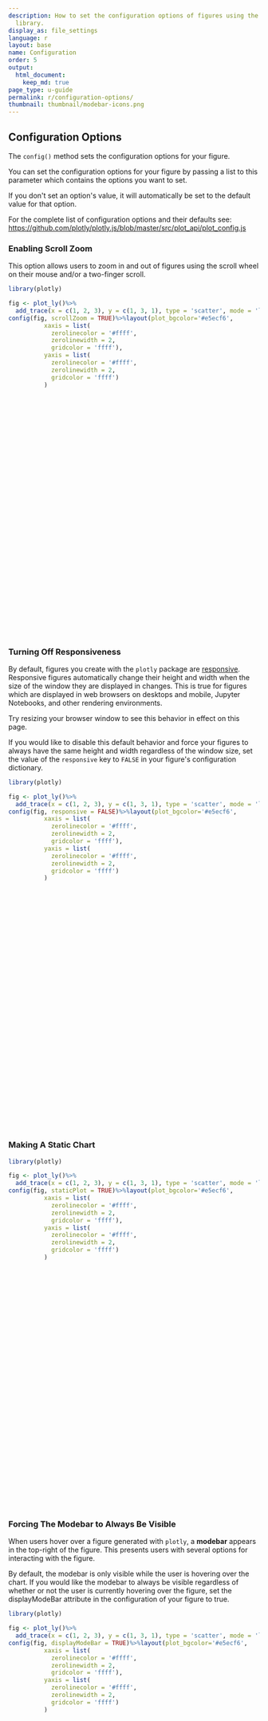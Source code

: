 ```yaml
---
description: How to set the configuration options of figures using the Plotly R graphing
  library.
display_as: file_settings
language: r
layout: base
name: Configuration
order: 5
output:
  html_document:
    keep_md: true
page_type: u-guide
permalink: r/configuration-options/
thumbnail: thumbnail/modebar-icons.png
---
```


## Configuration Options

The `config()` method sets the configuration options for your figure.

You can set the configuration options for your figure by passing a list to this parameter which contains the options you want to set.

If you don't set an option's value, it will automatically be set to the default value for that option.

For the complete list of configuration options and their defaults see: https://github.com/plotly/plotly.js/blob/master/src/plot_api/plot_config.js

### Enabling Scroll Zoom

This option allows users to zoom in and out of figures using the scroll wheel on their mouse and/or a two-finger scroll.


``` r
library(plotly) 

fig <- plot_ly()%>%
  add_trace(x = c(1, 2, 3), y = c(1, 3, 1), type = 'scatter', mode = 'lines+markers')
config(fig, scrollZoom = TRUE)%>%layout(plot_bgcolor='#e5ecf6',
          xaxis = list(
            zerolinecolor = '#ffff',
            zerolinewidth = 2,
            gridcolor = 'ffff'),
          yaxis = list(
            zerolinecolor = '#ffff',
            zerolinewidth = 2,
            gridcolor = 'ffff')
          )
```

<div class="plotly html-widget html-fill-item" id="htmlwidget-0abb7569f6ff35b37346" style="width:672px;height:480px;"></div>
<script type="application/json" data-for="htmlwidget-0abb7569f6ff35b37346">{"x":{"visdat":{"339b77b2f5ba":["function () ","plotlyVisDat"]},"cur_data":"339b77b2f5ba","attrs":{"339b77b2f5ba":{"alpha_stroke":1,"sizes":[10,100],"spans":[1,20],"x":[1,2,3],"y":[1,3,1],"type":"scatter","mode":"lines+markers","inherit":true}},"layout":{"margin":{"b":40,"l":60,"t":25,"r":10},"plot_bgcolor":"#e5ecf6","xaxis":{"domain":[0,1],"automargin":true,"zerolinecolor":"#ffff","zerolinewidth":2,"gridcolor":"ffff","title":[]},"yaxis":{"domain":[0,1],"automargin":true,"zerolinecolor":"#ffff","zerolinewidth":2,"gridcolor":"ffff","title":[]},"hovermode":"closest","showlegend":false},"source":"A","config":{"modeBarButtonsToAdd":["hoverclosest","hovercompare"],"showSendToCloud":false,"scrollZoom":true},"data":[{"x":[1,2,3],"y":[1,3,1],"type":"scatter","mode":"lines+markers","marker":{"color":"rgba(31,119,180,1)","line":{"color":"rgba(31,119,180,1)"}},"error_y":{"color":"rgba(31,119,180,1)"},"error_x":{"color":"rgba(31,119,180,1)"},"line":{"color":"rgba(31,119,180,1)"},"xaxis":"x","yaxis":"y","frame":null}],"highlight":{"on":"plotly_click","persistent":false,"dynamic":false,"selectize":false,"opacityDim":0.20000000000000001,"selected":{"opacity":1},"debounce":0},"shinyEvents":["plotly_hover","plotly_click","plotly_selected","plotly_relayout","plotly_brushed","plotly_brushing","plotly_clickannotation","plotly_doubleclick","plotly_deselect","plotly_afterplot","plotly_sunburstclick"],"base_url":"https://plot.ly"},"evals":[],"jsHooks":[]}</script>

### Turning Off Responsiveness

By default, figures you create with the `plotly` package are [responsive](https://en.wikipedia.org/wiki/Responsive_web_design). Responsive figures automatically change their height and width when the size of the window they are displayed in changes. This is true for figures which are displayed in web browsers on desktops and mobile, Jupyter Notebooks, and other rendering environments.

Try resizing your browser window to see this behavior in effect on this page.

If you would like to disable this default behavior and force your figures to always have the same height and width regardless of the window size, set the value of the `responsive` key to `FALSE` in your figure's configuration dictionary.


``` r
library(plotly) 

fig <- plot_ly()%>%
  add_trace(x = c(1, 2, 3), y = c(1, 3, 1), type = 'scatter', mode = 'lines+markers')
config(fig, responsive = FALSE)%>%layout(plot_bgcolor='#e5ecf6',
          xaxis = list(
            zerolinecolor = '#ffff',
            zerolinewidth = 2,
            gridcolor = 'ffff'),
          yaxis = list(
            zerolinecolor = '#ffff',
            zerolinewidth = 2,
            gridcolor = 'ffff')
          )
```

<div class="plotly html-widget html-fill-item" id="htmlwidget-831ae8ef0ea97c3fb16b" style="width:672px;height:480px;"></div>
<script type="application/json" data-for="htmlwidget-831ae8ef0ea97c3fb16b">{"x":{"visdat":{"339bffafbc1":["function () ","plotlyVisDat"]},"cur_data":"339bffafbc1","attrs":{"339bffafbc1":{"alpha_stroke":1,"sizes":[10,100],"spans":[1,20],"x":[1,2,3],"y":[1,3,1],"type":"scatter","mode":"lines+markers","inherit":true}},"layout":{"margin":{"b":40,"l":60,"t":25,"r":10},"plot_bgcolor":"#e5ecf6","xaxis":{"domain":[0,1],"automargin":true,"zerolinecolor":"#ffff","zerolinewidth":2,"gridcolor":"ffff","title":[]},"yaxis":{"domain":[0,1],"automargin":true,"zerolinecolor":"#ffff","zerolinewidth":2,"gridcolor":"ffff","title":[]},"hovermode":"closest","showlegend":false},"source":"A","config":{"modeBarButtonsToAdd":["hoverclosest","hovercompare"],"showSendToCloud":false,"responsive":false},"data":[{"x":[1,2,3],"y":[1,3,1],"type":"scatter","mode":"lines+markers","marker":{"color":"rgba(31,119,180,1)","line":{"color":"rgba(31,119,180,1)"}},"error_y":{"color":"rgba(31,119,180,1)"},"error_x":{"color":"rgba(31,119,180,1)"},"line":{"color":"rgba(31,119,180,1)"},"xaxis":"x","yaxis":"y","frame":null}],"highlight":{"on":"plotly_click","persistent":false,"dynamic":false,"selectize":false,"opacityDim":0.20000000000000001,"selected":{"opacity":1},"debounce":0},"shinyEvents":["plotly_hover","plotly_click","plotly_selected","plotly_relayout","plotly_brushed","plotly_brushing","plotly_clickannotation","plotly_doubleclick","plotly_deselect","plotly_afterplot","plotly_sunburstclick"],"base_url":"https://plot.ly"},"evals":[],"jsHooks":[]}</script>

### Making A Static Chart


``` r
library(plotly) 

fig <- plot_ly()%>%
  add_trace(x = c(1, 2, 3), y = c(1, 3, 1), type = 'scatter', mode = 'lines+markers')
config(fig, staticPlot = TRUE)%>%layout(plot_bgcolor='#e5ecf6',
          xaxis = list(
            zerolinecolor = '#ffff',
            zerolinewidth = 2,
            gridcolor = 'ffff'),
          yaxis = list(
            zerolinecolor = '#ffff',
            zerolinewidth = 2,
            gridcolor = 'ffff')
          )
```

<div class="plotly html-widget html-fill-item" id="htmlwidget-75cb147d03393218aff9" style="width:672px;height:480px;"></div>
<script type="application/json" data-for="htmlwidget-75cb147d03393218aff9">{"x":{"visdat":{"339b37ff0675":["function () ","plotlyVisDat"]},"cur_data":"339b37ff0675","attrs":{"339b37ff0675":{"alpha_stroke":1,"sizes":[10,100],"spans":[1,20],"x":[1,2,3],"y":[1,3,1],"type":"scatter","mode":"lines+markers","inherit":true}},"layout":{"margin":{"b":40,"l":60,"t":25,"r":10},"plot_bgcolor":"#e5ecf6","xaxis":{"domain":[0,1],"automargin":true,"zerolinecolor":"#ffff","zerolinewidth":2,"gridcolor":"ffff","title":[]},"yaxis":{"domain":[0,1],"automargin":true,"zerolinecolor":"#ffff","zerolinewidth":2,"gridcolor":"ffff","title":[]},"hovermode":"closest","showlegend":false},"source":"A","config":{"modeBarButtonsToAdd":["hoverclosest","hovercompare"],"showSendToCloud":false,"staticPlot":true},"data":[{"x":[1,2,3],"y":[1,3,1],"type":"scatter","mode":"lines+markers","marker":{"color":"rgba(31,119,180,1)","line":{"color":"rgba(31,119,180,1)"}},"error_y":{"color":"rgba(31,119,180,1)"},"error_x":{"color":"rgba(31,119,180,1)"},"line":{"color":"rgba(31,119,180,1)"},"xaxis":"x","yaxis":"y","frame":null}],"highlight":{"on":"plotly_click","persistent":false,"dynamic":false,"selectize":false,"opacityDim":0.20000000000000001,"selected":{"opacity":1},"debounce":0},"shinyEvents":["plotly_hover","plotly_click","plotly_selected","plotly_relayout","plotly_brushed","plotly_brushing","plotly_clickannotation","plotly_doubleclick","plotly_deselect","plotly_afterplot","plotly_sunburstclick"],"base_url":"https://plot.ly"},"evals":[],"jsHooks":[]}</script>

### Forcing The Modebar to Always Be Visible

When users hover over a figure generated with `plotly`, a **modebar** appears in the top-right of the figure. This presents users with several options for interacting with the figure.

By default, the modebar is only visible while the user is hovering over the chart. If you would like the modebar to always be visible regardless of whether or not the user is currently hovering over the figure, set the displayModeBar attribute in the configuration of your figure to true.


``` r
library(plotly) 

fig <- plot_ly()%>%
  add_trace(x = c(1, 2, 3), y = c(1, 3, 1), type = 'scatter', mode = 'lines+markers')
config(fig, displayModeBar = TRUE)%>%layout(plot_bgcolor='#e5ecf6',
          xaxis = list(
            zerolinecolor = '#ffff',
            zerolinewidth = 2,
            gridcolor = 'ffff'),
          yaxis = list(
            zerolinecolor = '#ffff',
            zerolinewidth = 2,
            gridcolor = 'ffff')
          )
```

<div class="plotly html-widget html-fill-item" id="htmlwidget-641dfc0654e30bce4a99" style="width:672px;height:480px;"></div>
<script type="application/json" data-for="htmlwidget-641dfc0654e30bce4a99">{"x":{"visdat":{"339b3fee19ee":["function () ","plotlyVisDat"]},"cur_data":"339b3fee19ee","attrs":{"339b3fee19ee":{"alpha_stroke":1,"sizes":[10,100],"spans":[1,20],"x":[1,2,3],"y":[1,3,1],"type":"scatter","mode":"lines+markers","inherit":true}},"layout":{"margin":{"b":40,"l":60,"t":25,"r":10},"plot_bgcolor":"#e5ecf6","xaxis":{"domain":[0,1],"automargin":true,"zerolinecolor":"#ffff","zerolinewidth":2,"gridcolor":"ffff","title":[]},"yaxis":{"domain":[0,1],"automargin":true,"zerolinecolor":"#ffff","zerolinewidth":2,"gridcolor":"ffff","title":[]},"hovermode":"closest","showlegend":false},"source":"A","config":{"modeBarButtonsToAdd":["hoverclosest","hovercompare"],"showSendToCloud":false,"displayModeBar":true},"data":[{"x":[1,2,3],"y":[1,3,1],"type":"scatter","mode":"lines+markers","marker":{"color":"rgba(31,119,180,1)","line":{"color":"rgba(31,119,180,1)"}},"error_y":{"color":"rgba(31,119,180,1)"},"error_x":{"color":"rgba(31,119,180,1)"},"line":{"color":"rgba(31,119,180,1)"},"xaxis":"x","yaxis":"y","frame":null}],"highlight":{"on":"plotly_click","persistent":false,"dynamic":false,"selectize":false,"opacityDim":0.20000000000000001,"selected":{"opacity":1},"debounce":0},"shinyEvents":["plotly_hover","plotly_click","plotly_selected","plotly_relayout","plotly_brushed","plotly_brushing","plotly_clickannotation","plotly_doubleclick","plotly_deselect","plotly_afterplot","plotly_sunburstclick"],"base_url":"https://plot.ly"},"evals":[],"jsHooks":[]}</script>

### Preventing the Modebar from Appearing

When users hover over a figure generated with `plotly`, a modebar appears in the top-right of the figure. This presents users with several options for interacting with the figure.

By default, the modebar is only visible while the user is hovering over the chart. If you would like the modebar to never be visible, then set the `displayModeBar` attribute in the config of your figure to FALSE.


``` r
library(plotly) 

fig <- plot_ly()%>%
  add_trace(x = c(1, 2, 3), y = c(1, 3, 1), type = 'scatter', mode = 'lines+markers')
config(fig, displayModeBar = FALSE)%>%layout(plot_bgcolor='#e5ecf6',
          xaxis = list(
            zerolinecolor = '#ffff',
            zerolinewidth = 2,
            gridcolor = 'ffff'),
          yaxis = list(
            zerolinecolor = '#ffff',
            zerolinewidth = 2,
            gridcolor = 'ffff')
          )
```

<div class="plotly html-widget html-fill-item" id="htmlwidget-6ae70becb2dbbf2d13af" style="width:672px;height:480px;"></div>
<script type="application/json" data-for="htmlwidget-6ae70becb2dbbf2d13af">{"x":{"visdat":{"339b44530dac":["function () ","plotlyVisDat"]},"cur_data":"339b44530dac","attrs":{"339b44530dac":{"alpha_stroke":1,"sizes":[10,100],"spans":[1,20],"x":[1,2,3],"y":[1,3,1],"type":"scatter","mode":"lines+markers","inherit":true}},"layout":{"margin":{"b":40,"l":60,"t":25,"r":10},"plot_bgcolor":"#e5ecf6","xaxis":{"domain":[0,1],"automargin":true,"zerolinecolor":"#ffff","zerolinewidth":2,"gridcolor":"ffff","title":[]},"yaxis":{"domain":[0,1],"automargin":true,"zerolinecolor":"#ffff","zerolinewidth":2,"gridcolor":"ffff","title":[]},"hovermode":"closest","showlegend":false},"source":"A","config":{"modeBarButtonsToAdd":["hoverclosest","hovercompare"],"showSendToCloud":false,"displayModeBar":false},"data":[{"x":[1,2,3],"y":[1,3,1],"type":"scatter","mode":"lines+markers","marker":{"color":"rgba(31,119,180,1)","line":{"color":"rgba(31,119,180,1)"}},"error_y":{"color":"rgba(31,119,180,1)"},"error_x":{"color":"rgba(31,119,180,1)"},"line":{"color":"rgba(31,119,180,1)"},"xaxis":"x","yaxis":"y","frame":null}],"highlight":{"on":"plotly_click","persistent":false,"dynamic":false,"selectize":false,"opacityDim":0.20000000000000001,"selected":{"opacity":1},"debounce":0},"shinyEvents":["plotly_hover","plotly_click","plotly_selected","plotly_relayout","plotly_brushed","plotly_brushing","plotly_clickannotation","plotly_doubleclick","plotly_deselect","plotly_afterplot","plotly_sunburstclick"],"base_url":"https://plot.ly"},"evals":[],"jsHooks":[]}</script>


### Hiding the Plotly Logo on the Modebar


``` r
library(plotly) 

fig <- plot_ly()%>%
  add_trace(x = c(1, 2, 3), y = c(1, 3, 1), type = 'scatter', mode = 'lines+markers')
config(fig, displaylogo = FALSE)%>%layout(plot_bgcolor='#e5ecf6',
          xaxis = list(
            zerolinecolor = '#ffff',
            zerolinewidth = 2,
            gridcolor = 'ffff'),
          yaxis = list(
            zerolinecolor = '#ffff',
            zerolinewidth = 2,
            gridcolor = 'ffff')
          )
```

<div class="plotly html-widget html-fill-item" id="htmlwidget-0f37372e7736464bf7d5" style="width:672px;height:480px;"></div>
<script type="application/json" data-for="htmlwidget-0f37372e7736464bf7d5">{"x":{"visdat":{"339b2e631b69":["function () ","plotlyVisDat"]},"cur_data":"339b2e631b69","attrs":{"339b2e631b69":{"alpha_stroke":1,"sizes":[10,100],"spans":[1,20],"x":[1,2,3],"y":[1,3,1],"type":"scatter","mode":"lines+markers","inherit":true}},"layout":{"margin":{"b":40,"l":60,"t":25,"r":10},"plot_bgcolor":"#e5ecf6","xaxis":{"domain":[0,1],"automargin":true,"zerolinecolor":"#ffff","zerolinewidth":2,"gridcolor":"ffff","title":[]},"yaxis":{"domain":[0,1],"automargin":true,"zerolinecolor":"#ffff","zerolinewidth":2,"gridcolor":"ffff","title":[]},"hovermode":"closest","showlegend":false},"source":"A","config":{"modeBarButtonsToAdd":["hoverclosest","hovercompare"],"showSendToCloud":false,"displaylogo":false},"data":[{"x":[1,2,3],"y":[1,3,1],"type":"scatter","mode":"lines+markers","marker":{"color":"rgba(31,119,180,1)","line":{"color":"rgba(31,119,180,1)"}},"error_y":{"color":"rgba(31,119,180,1)"},"error_x":{"color":"rgba(31,119,180,1)"},"line":{"color":"rgba(31,119,180,1)"},"xaxis":"x","yaxis":"y","frame":null}],"highlight":{"on":"plotly_click","persistent":false,"dynamic":false,"selectize":false,"opacityDim":0.20000000000000001,"selected":{"opacity":1},"debounce":0},"shinyEvents":["plotly_hover","plotly_click","plotly_selected","plotly_relayout","plotly_brushed","plotly_brushing","plotly_clickannotation","plotly_doubleclick","plotly_deselect","plotly_afterplot","plotly_sunburstclick"],"base_url":"https://plot.ly"},"evals":[],"jsHooks":[]}</script>

### Customizing Modebar "Download Plot" Button

The camera icon on the modebar causes a static version of the figure to be downloaded via the user's browser. The default behaviour is to download a PNG of size 700 by 450 pixels.

This behavior can be controlled via the `toImageButtonOptions` configuration key.


``` r
library(plotly) 

fig <- plot_ly()%>%
  add_trace(x = c(1, 2, 3), y = c(1, 3, 1), type = 'bar')
config(fig, toImageButtonOptions = list(format= 'svg', # one of png, svg, jpeg, webp
                                        filename= 'custom_image',
                                        height= 500,
                                        width= 700,
                                        scale= 1 ))%>%layout(plot_bgcolor='#e5ecf6',
          xaxis = list(
            zerolinecolor = '#ffff',
            zerolinewidth = 2,
            gridcolor = 'ffff'),
          yaxis = list(
            zerolinecolor = '#ffff',
            zerolinewidth = 2,
            gridcolor = 'ffff')
          )
```

<div class="plotly html-widget html-fill-item" id="htmlwidget-a1c92cd82fdfe1d0299d" style="width:672px;height:480px;"></div>
<script type="application/json" data-for="htmlwidget-a1c92cd82fdfe1d0299d">{"x":{"visdat":{"339b43268766":["function () ","plotlyVisDat"]},"cur_data":"339b43268766","attrs":{"339b43268766":{"alpha_stroke":1,"sizes":[10,100],"spans":[1,20],"x":[1,2,3],"y":[1,3,1],"type":"bar","inherit":true}},"layout":{"margin":{"b":40,"l":60,"t":25,"r":10},"plot_bgcolor":"#e5ecf6","xaxis":{"domain":[0,1],"automargin":true,"zerolinecolor":"#ffff","zerolinewidth":2,"gridcolor":"ffff","title":[]},"yaxis":{"domain":[0,1],"automargin":true,"zerolinecolor":"#ffff","zerolinewidth":2,"gridcolor":"ffff","title":[]},"hovermode":"closest","showlegend":false},"source":"A","config":{"modeBarButtonsToAdd":["hoverclosest","hovercompare"],"showSendToCloud":false,"toImageButtonOptions":{"format":"svg","filename":"custom_image","height":500,"width":700,"scale":1}},"data":[{"x":[1,2,3],"y":[1,3,1],"type":"bar","marker":{"color":"rgba(31,119,180,1)","line":{"color":"rgba(31,119,180,1)"}},"error_y":{"color":"rgba(31,119,180,1)"},"error_x":{"color":"rgba(31,119,180,1)"},"xaxis":"x","yaxis":"y","frame":null}],"highlight":{"on":"plotly_click","persistent":false,"dynamic":false,"selectize":false,"opacityDim":0.20000000000000001,"selected":{"opacity":1},"debounce":0},"shinyEvents":["plotly_hover","plotly_click","plotly_selected","plotly_relayout","plotly_brushed","plotly_brushing","plotly_clickannotation","plotly_doubleclick","plotly_deselect","plotly_afterplot","plotly_sunburstclick"],"base_url":"https://plot.ly"},"evals":[],"jsHooks":[]}</script>

Figures can be set to download at the currently-rendered size by setting `height` and `width` to `NULL`:



``` r
library(plotly) 

fig <- plot_ly()%>%
  add_trace(x = c(1, 2, 3), y = c(1, 3, 1), type = 'bar')
config(fig, toImageButtonOptions = list(height= NULL,
                                        width= NULL))%>%layout(plot_bgcolor='#e5ecf6',
          xaxis = list(
            zerolinecolor = '#ffff',
            zerolinewidth = 2,
            gridcolor = 'ffff'),
          yaxis = list(
            zerolinecolor = '#ffff',
            zerolinewidth = 2,
            gridcolor = 'ffff')
          )
```

<div class="plotly html-widget html-fill-item" id="htmlwidget-8b38fe8197577aef98ec" style="width:672px;height:480px;"></div>
<script type="application/json" data-for="htmlwidget-8b38fe8197577aef98ec">{"x":{"visdat":{"339b47962a08":["function () ","plotlyVisDat"]},"cur_data":"339b47962a08","attrs":{"339b47962a08":{"alpha_stroke":1,"sizes":[10,100],"spans":[1,20],"x":[1,2,3],"y":[1,3,1],"type":"bar","inherit":true}},"layout":{"margin":{"b":40,"l":60,"t":25,"r":10},"plot_bgcolor":"#e5ecf6","xaxis":{"domain":[0,1],"automargin":true,"zerolinecolor":"#ffff","zerolinewidth":2,"gridcolor":"ffff","title":[]},"yaxis":{"domain":[0,1],"automargin":true,"zerolinecolor":"#ffff","zerolinewidth":2,"gridcolor":"ffff","title":[]},"hovermode":"closest","showlegend":false},"source":"A","config":{"modeBarButtonsToAdd":["hoverclosest","hovercompare"],"showSendToCloud":false,"toImageButtonOptions":{"height":null,"width":null}},"data":[{"x":[1,2,3],"y":[1,3,1],"type":"bar","marker":{"color":"rgba(31,119,180,1)","line":{"color":"rgba(31,119,180,1)"}},"error_y":{"color":"rgba(31,119,180,1)"},"error_x":{"color":"rgba(31,119,180,1)"},"xaxis":"x","yaxis":"y","frame":null}],"highlight":{"on":"plotly_click","persistent":false,"dynamic":false,"selectize":false,"opacityDim":0.20000000000000001,"selected":{"opacity":1},"debounce":0},"shinyEvents":["plotly_hover","plotly_click","plotly_selected","plotly_relayout","plotly_brushed","plotly_brushing","plotly_clickannotation","plotly_doubleclick","plotly_deselect","plotly_afterplot","plotly_sunburstclick"],"base_url":"https://plot.ly"},"evals":[],"jsHooks":[]}</script>

### Removing Modebar Buttons

To delete buttons from the modebar, pass an array of strings containing the names of the buttons you want to remove to the `modeBarButtonsToRemove` attribute in the figure's configuration dictionary. Note that different chart types have different default modebars. The following is a list of all the modebar buttons and the chart types they are associated with:

  - **High-level**: `zoom`, `pan`, `select`, `zoomIn`, `zoomOut`, `autoScale`, `resetScale`
  - **2D**: `zoom2d`, `pan2d`, `select2d`, `lasso2d`, `zoomIn2d`, `zoomOut2d`, `autoScale2d`, `resetScale2d`
  - **2D Shape Drawing**: `drawline`, `drawopenpath`, `drawclosedpath`, `drawcircle`, `drawrect`, `eraseshape`
  - **3D**: `zoom3d`, `pan3d`, `orbitRotation`, `tableRotation`, `handleDrag3d`, `resetCameraDefault3d`, `resetCameraLastSave3d`, `hoverClosest3d`
  - **Cartesian**: `hoverClosestCartesian`, `hoverCompareCartesian`
  - **Geo**: `zoomInGeo`, `zoomOutGeo`, `resetGeo`, `hoverClosestGeo`
  - **Other**: `hoverClosestGl2d`, `hoverClosestPie`, `toggleHover`, `resetViews`, `toImage`, `sendDataToCloud`, `toggleSpikelines`, `resetViewMapbox`


``` r
library(plotly) 

fig <- plot_ly()%>%
  add_trace(x = c(1, 2, 3), y = c(1, 3, 1), type = 'scatter', mode = 'lines+markers')
config(fig, modeBarButtonsToRemove = c('zoom2d','pan2d'))%>%layout(plot_bgcolor='#e5ecf6',
          xaxis = list(
            zerolinecolor = '#ffff',
            zerolinewidth = 2,
            gridcolor = 'ffff'),
          yaxis = list(
            zerolinecolor = '#ffff',
            zerolinewidth = 2,
            gridcolor = 'ffff')
          )
```

<div class="plotly html-widget html-fill-item" id="htmlwidget-ec0aa681158d019e97fb" style="width:672px;height:480px;"></div>
<script type="application/json" data-for="htmlwidget-ec0aa681158d019e97fb">{"x":{"visdat":{"339b489c330a":["function () ","plotlyVisDat"]},"cur_data":"339b489c330a","attrs":{"339b489c330a":{"alpha_stroke":1,"sizes":[10,100],"spans":[1,20],"x":[1,2,3],"y":[1,3,1],"type":"scatter","mode":"lines+markers","inherit":true}},"layout":{"margin":{"b":40,"l":60,"t":25,"r":10},"plot_bgcolor":"#e5ecf6","xaxis":{"domain":[0,1],"automargin":true,"zerolinecolor":"#ffff","zerolinewidth":2,"gridcolor":"ffff","title":[]},"yaxis":{"domain":[0,1],"automargin":true,"zerolinecolor":"#ffff","zerolinewidth":2,"gridcolor":"ffff","title":[]},"hovermode":"closest","showlegend":false},"source":"A","config":{"modeBarButtonsToAdd":["hoverclosest","hovercompare"],"showSendToCloud":false,"modeBarButtonsToRemove":["zoom2d","pan2d"]},"data":[{"x":[1,2,3],"y":[1,3,1],"type":"scatter","mode":"lines+markers","marker":{"color":"rgba(31,119,180,1)","line":{"color":"rgba(31,119,180,1)"}},"error_y":{"color":"rgba(31,119,180,1)"},"error_x":{"color":"rgba(31,119,180,1)"},"line":{"color":"rgba(31,119,180,1)"},"xaxis":"x","yaxis":"y","frame":null}],"highlight":{"on":"plotly_click","persistent":false,"dynamic":false,"selectize":false,"opacityDim":0.20000000000000001,"selected":{"opacity":1},"debounce":0},"shinyEvents":["plotly_hover","plotly_click","plotly_selected","plotly_relayout","plotly_brushed","plotly_brushing","plotly_clickannotation","plotly_doubleclick","plotly_deselect","plotly_afterplot","plotly_sunburstclick"],"base_url":"https://plot.ly"},"evals":[],"jsHooks":[]}</script>

You can also use a pipe instead of the approach used above:


``` r
library(plotly) 

fig <- plot_ly()%>%
  add_trace(x = c(1, 2, 3), y = c(1, 3, 1), type = 'scatter', mode = 'lines+markers')%>%
  config(modeBarButtonsToRemove = c('zoom2d','pan2d'))%>%layout(plot_bgcolor='#e5ecf6',
          xaxis = list(
            zerolinecolor = '#ffff',
            zerolinewidth = 2,
            gridcolor = 'ffff'),
          yaxis = list(
            zerolinecolor = '#ffff',
            zerolinewidth = 2,
            gridcolor = 'ffff')
          )
fig
```

<div class="plotly html-widget html-fill-item" id="htmlwidget-9863ae3c1129172e617b" style="width:672px;height:480px;"></div>
<script type="application/json" data-for="htmlwidget-9863ae3c1129172e617b">{"x":{"visdat":{"339b2be45576":["function () ","plotlyVisDat"]},"cur_data":"339b2be45576","attrs":{"339b2be45576":{"alpha_stroke":1,"sizes":[10,100],"spans":[1,20],"x":[1,2,3],"y":[1,3,1],"type":"scatter","mode":"lines+markers","inherit":true}},"layout":{"margin":{"b":40,"l":60,"t":25,"r":10},"plot_bgcolor":"#e5ecf6","xaxis":{"domain":[0,1],"automargin":true,"zerolinecolor":"#ffff","zerolinewidth":2,"gridcolor":"ffff","title":[]},"yaxis":{"domain":[0,1],"automargin":true,"zerolinecolor":"#ffff","zerolinewidth":2,"gridcolor":"ffff","title":[]},"hovermode":"closest","showlegend":false},"source":"A","config":{"modeBarButtonsToAdd":["hoverclosest","hovercompare"],"showSendToCloud":false,"modeBarButtonsToRemove":["zoom2d","pan2d"]},"data":[{"x":[1,2,3],"y":[1,3,1],"type":"scatter","mode":"lines+markers","marker":{"color":"rgba(31,119,180,1)","line":{"color":"rgba(31,119,180,1)"}},"error_y":{"color":"rgba(31,119,180,1)"},"error_x":{"color":"rgba(31,119,180,1)"},"line":{"color":"rgba(31,119,180,1)"},"xaxis":"x","yaxis":"y","frame":null}],"highlight":{"on":"plotly_click","persistent":false,"dynamic":false,"selectize":false,"opacityDim":0.20000000000000001,"selected":{"opacity":1},"debounce":0},"shinyEvents":["plotly_hover","plotly_click","plotly_selected","plotly_relayout","plotly_brushed","plotly_brushing","plotly_clickannotation","plotly_doubleclick","plotly_deselect","plotly_afterplot","plotly_sunburstclick"],"base_url":"https://plot.ly"},"evals":[],"jsHooks":[]}</script>

### Add optional shape-drawing buttons to modebar

Some modebar buttons of Cartesian plots are optional and have to be added explicitly, using the `modeBarButtonsToAdd` config attribute. These buttons are used for drawing or erasing shapes. See [the tutorial on shapes and shape drawing](https://plotly.com/r/shapes/#drawing-shapes-on-cartesian-plots) for more details.


``` r
library(plotly) 
data(iris) 
 
fig <- plot_ly(data = iris, x = ~Petal.Width, y = ~Sepal.Length, color = ~Species,  
               type = "scatter", mode = "markers")%>% 
  layout(title="A Plotly Figure", legend=list(title=list(text='species'))) 
 
fig <- fig %>% layout(dragmode='drawopenpath', 
                      newshape=list(line = list(color='cyan')), 
                      title = 'Draw a path to separate versicolor and virginica') 
 
#Add modebar buttons 
config(fig,modeBarButtonsToAdd = list('drawline', 
                                 'drawopenpath', 
                                 'drawclosedpath', 
                                 'drawcircle', 
                                 'drawrect', 
                                 'eraseshape')) %>%layout(plot_bgcolor='#e5ecf6',
          xaxis = list(
            zerolinecolor = '#ffff',
            zerolinewidth = 2,
            gridcolor = 'ffff'),
          yaxis = list(
            zerolinecolor = '#ffff',
            zerolinewidth = 2,
            gridcolor = 'ffff')
          )
```

<div class="plotly html-widget html-fill-item" id="htmlwidget-99ec2789763a65147ecb" style="width:672px;height:480px;"></div>
<script type="application/json" data-for="htmlwidget-99ec2789763a65147ecb">{"x":{"visdat":{"339b15940268":["function () ","plotlyVisDat"]},"cur_data":"339b15940268","attrs":{"339b15940268":{"x":{},"y":{},"mode":"markers","color":{},"alpha_stroke":1,"sizes":[10,100],"spans":[1,20],"type":"scatter"}},"layout":{"margin":{"b":40,"l":60,"t":25,"r":10},"title":"Draw a path to separate versicolor and virginica","legend":{"title":{"text":"species"}},"dragmode":"drawopenpath","newshape":{"line":{"color":"cyan"}},"plot_bgcolor":"#e5ecf6","xaxis":{"domain":[0,1],"automargin":true,"zerolinecolor":"#ffff","zerolinewidth":2,"gridcolor":"ffff","title":"Petal.Width"},"yaxis":{"domain":[0,1],"automargin":true,"zerolinecolor":"#ffff","zerolinewidth":2,"gridcolor":"ffff","title":"Sepal.Length"},"hovermode":"closest","showlegend":true},"source":"A","config":{"modeBarButtonsToAdd":["drawline","drawopenpath","drawclosedpath","drawcircle","drawrect","eraseshape","hoverclosest","hovercompare"],"showSendToCloud":false},"data":[{"x":[0.20000000000000001,0.20000000000000001,0.20000000000000001,0.20000000000000001,0.20000000000000001,0.40000000000000002,0.29999999999999999,0.20000000000000001,0.20000000000000001,0.10000000000000001,0.20000000000000001,0.20000000000000001,0.10000000000000001,0.10000000000000001,0.20000000000000001,0.40000000000000002,0.40000000000000002,0.29999999999999999,0.29999999999999999,0.29999999999999999,0.20000000000000001,0.40000000000000002,0.20000000000000001,0.5,0.20000000000000001,0.20000000000000001,0.40000000000000002,0.20000000000000001,0.20000000000000001,0.20000000000000001,0.20000000000000001,0.40000000000000002,0.10000000000000001,0.20000000000000001,0.20000000000000001,0.20000000000000001,0.20000000000000001,0.10000000000000001,0.20000000000000001,0.20000000000000001,0.29999999999999999,0.29999999999999999,0.20000000000000001,0.59999999999999998,0.40000000000000002,0.29999999999999999,0.20000000000000001,0.20000000000000001,0.20000000000000001,0.20000000000000001],"y":[5.0999999999999996,4.9000000000000004,4.7000000000000002,4.5999999999999996,5,5.4000000000000004,4.5999999999999996,5,4.4000000000000004,4.9000000000000004,5.4000000000000004,4.7999999999999998,4.7999999999999998,4.2999999999999998,5.7999999999999998,5.7000000000000002,5.4000000000000004,5.0999999999999996,5.7000000000000002,5.0999999999999996,5.4000000000000004,5.0999999999999996,4.5999999999999996,5.0999999999999996,4.7999999999999998,5,5,5.2000000000000002,5.2000000000000002,4.7000000000000002,4.7999999999999998,5.4000000000000004,5.2000000000000002,5.5,4.9000000000000004,5,5.5,4.9000000000000004,4.4000000000000004,5.0999999999999996,5,4.5,4.4000000000000004,5,5.0999999999999996,4.7999999999999998,5.0999999999999996,4.5999999999999996,5.2999999999999998,5],"mode":"markers","type":"scatter","name":"setosa","marker":{"color":"rgba(102,194,165,1)","line":{"color":"rgba(102,194,165,1)"}},"textfont":{"color":"rgba(102,194,165,1)"},"error_y":{"color":"rgba(102,194,165,1)"},"error_x":{"color":"rgba(102,194,165,1)"},"line":{"color":"rgba(102,194,165,1)"},"xaxis":"x","yaxis":"y","frame":null},{"x":[1.3999999999999999,1.5,1.5,1.3,1.5,1.3,1.6000000000000001,1,1.3,1.3999999999999999,1,1.5,1,1.3999999999999999,1.3,1.3999999999999999,1.5,1,1.5,1.1000000000000001,1.8,1.3,1.5,1.2,1.3,1.3999999999999999,1.3999999999999999,1.7,1.5,1,1.1000000000000001,1,1.2,1.6000000000000001,1.5,1.6000000000000001,1.5,1.3,1.3,1.3,1.2,1.3999999999999999,1.2,1,1.3,1.2,1.3,1.3,1.1000000000000001,1.3],"y":[7,6.4000000000000004,6.9000000000000004,5.5,6.5,5.7000000000000002,6.2999999999999998,4.9000000000000004,6.5999999999999996,5.2000000000000002,5,5.9000000000000004,6,6.0999999999999996,5.5999999999999996,6.7000000000000002,5.5999999999999996,5.7999999999999998,6.2000000000000002,5.5999999999999996,5.9000000000000004,6.0999999999999996,6.2999999999999998,6.0999999999999996,6.4000000000000004,6.5999999999999996,6.7999999999999998,6.7000000000000002,6,5.7000000000000002,5.5,5.5,5.7999999999999998,6,5.4000000000000004,6,6.7000000000000002,6.2999999999999998,5.5999999999999996,5.5,5.5,6.0999999999999996,5.7999999999999998,5,5.5999999999999996,5.7000000000000002,5.7000000000000002,6.2000000000000002,5.0999999999999996,5.7000000000000002],"mode":"markers","type":"scatter","name":"versicolor","marker":{"color":"rgba(252,141,98,1)","line":{"color":"rgba(252,141,98,1)"}},"textfont":{"color":"rgba(252,141,98,1)"},"error_y":{"color":"rgba(252,141,98,1)"},"error_x":{"color":"rgba(252,141,98,1)"},"line":{"color":"rgba(252,141,98,1)"},"xaxis":"x","yaxis":"y","frame":null},{"x":[2.5,1.8999999999999999,2.1000000000000001,1.8,2.2000000000000002,2.1000000000000001,1.7,1.8,1.8,2.5,2,1.8999999999999999,2.1000000000000001,2,2.3999999999999999,2.2999999999999998,1.8,2.2000000000000002,2.2999999999999998,1.5,2.2999999999999998,2,2,1.8,2.1000000000000001,1.8,1.8,1.8,2.1000000000000001,1.6000000000000001,1.8999999999999999,2,2.2000000000000002,1.5,1.3999999999999999,2.2999999999999998,2.3999999999999999,1.8,1.8,2.1000000000000001,2.3999999999999999,2.2999999999999998,1.8999999999999999,2.2999999999999998,2.5,2.2999999999999998,1.8999999999999999,2,2.2999999999999998,1.8],"y":[6.2999999999999998,5.7999999999999998,7.0999999999999996,6.2999999999999998,6.5,7.5999999999999996,4.9000000000000004,7.2999999999999998,6.7000000000000002,7.2000000000000002,6.5,6.4000000000000004,6.7999999999999998,5.7000000000000002,5.7999999999999998,6.4000000000000004,6.5,7.7000000000000002,7.7000000000000002,6,6.9000000000000004,5.5999999999999996,7.7000000000000002,6.2999999999999998,6.7000000000000002,7.2000000000000002,6.2000000000000002,6.0999999999999996,6.4000000000000004,7.2000000000000002,7.4000000000000004,7.9000000000000004,6.4000000000000004,6.2999999999999998,6.0999999999999996,7.7000000000000002,6.2999999999999998,6.4000000000000004,6,6.9000000000000004,6.7000000000000002,6.9000000000000004,5.7999999999999998,6.7999999999999998,6.7000000000000002,6.7000000000000002,6.2999999999999998,6.5,6.2000000000000002,5.9000000000000004],"mode":"markers","type":"scatter","name":"virginica","marker":{"color":"rgba(141,160,203,1)","line":{"color":"rgba(141,160,203,1)"}},"textfont":{"color":"rgba(141,160,203,1)"},"error_y":{"color":"rgba(141,160,203,1)"},"error_x":{"color":"rgba(141,160,203,1)"},"line":{"color":"rgba(141,160,203,1)"},"xaxis":"x","yaxis":"y","frame":null}],"highlight":{"on":"plotly_click","persistent":false,"dynamic":false,"selectize":false,"opacityDim":0.20000000000000001,"selected":{"opacity":1},"debounce":0},"shinyEvents":["plotly_hover","plotly_click","plotly_selected","plotly_relayout","plotly_brushed","plotly_brushing","plotly_clickannotation","plotly_doubleclick","plotly_deselect","plotly_afterplot","plotly_sunburstclick"],"base_url":"https://plot.ly"},"evals":[],"jsHooks":[]}</script>

You can also use a pipe instead of the approach used above:


``` r
library(plotly) 
data(iris) 
 
fig <- plot_ly(data = iris, x = ~Petal.Width, y = ~Sepal.Length, color = ~Species,  
               type = "scatter", mode = "markers")%>% 
  layout(title="A Plotly Figure", legend=list(title=list(text='species'))) 
 
fig <- fig %>% layout(dragmode='drawopenpath', 
                      newshape=list(line = list(color='cyan')), 
                      title = 'Draw a path to separate versicolor and virginica') 
 
#Add modebar buttons 
fig <- fig %>%  
  config(modeBarButtonsToAdd = c('drawline', 
                                 'drawopenpath', 
                                 'drawclosedpath', 
                                 'drawcircle', 
                                 'drawrect', 
                                 'eraseshape')) %>%layout(plot_bgcolor='#e5ecf6',
          xaxis = list(
            zerolinecolor = '#ffff',
            zerolinewidth = 2,
            gridcolor = 'ffff'),
          yaxis = list(
            zerolinecolor = '#ffff',
            zerolinewidth = 2,
            gridcolor = 'ffff')
          )
 
fig
```

<div class="plotly html-widget html-fill-item" id="htmlwidget-288e18c7703c7f434913" style="width:672px;height:480px;"></div>
<script type="application/json" data-for="htmlwidget-288e18c7703c7f434913">{"x":{"visdat":{"339b5a6fe132":["function () ","plotlyVisDat"]},"cur_data":"339b5a6fe132","attrs":{"339b5a6fe132":{"x":{},"y":{},"mode":"markers","color":{},"alpha_stroke":1,"sizes":[10,100],"spans":[1,20],"type":"scatter"}},"layout":{"margin":{"b":40,"l":60,"t":25,"r":10},"title":"Draw a path to separate versicolor and virginica","legend":{"title":{"text":"species"}},"dragmode":"drawopenpath","newshape":{"line":{"color":"cyan"}},"plot_bgcolor":"#e5ecf6","xaxis":{"domain":[0,1],"automargin":true,"zerolinecolor":"#ffff","zerolinewidth":2,"gridcolor":"ffff","title":"Petal.Width"},"yaxis":{"domain":[0,1],"automargin":true,"zerolinecolor":"#ffff","zerolinewidth":2,"gridcolor":"ffff","title":"Sepal.Length"},"hovermode":"closest","showlegend":true},"source":"A","config":{"modeBarButtonsToAdd":["drawline","drawopenpath","drawclosedpath","drawcircle","drawrect","eraseshape","hoverclosest","hovercompare"],"showSendToCloud":false},"data":[{"x":[0.20000000000000001,0.20000000000000001,0.20000000000000001,0.20000000000000001,0.20000000000000001,0.40000000000000002,0.29999999999999999,0.20000000000000001,0.20000000000000001,0.10000000000000001,0.20000000000000001,0.20000000000000001,0.10000000000000001,0.10000000000000001,0.20000000000000001,0.40000000000000002,0.40000000000000002,0.29999999999999999,0.29999999999999999,0.29999999999999999,0.20000000000000001,0.40000000000000002,0.20000000000000001,0.5,0.20000000000000001,0.20000000000000001,0.40000000000000002,0.20000000000000001,0.20000000000000001,0.20000000000000001,0.20000000000000001,0.40000000000000002,0.10000000000000001,0.20000000000000001,0.20000000000000001,0.20000000000000001,0.20000000000000001,0.10000000000000001,0.20000000000000001,0.20000000000000001,0.29999999999999999,0.29999999999999999,0.20000000000000001,0.59999999999999998,0.40000000000000002,0.29999999999999999,0.20000000000000001,0.20000000000000001,0.20000000000000001,0.20000000000000001],"y":[5.0999999999999996,4.9000000000000004,4.7000000000000002,4.5999999999999996,5,5.4000000000000004,4.5999999999999996,5,4.4000000000000004,4.9000000000000004,5.4000000000000004,4.7999999999999998,4.7999999999999998,4.2999999999999998,5.7999999999999998,5.7000000000000002,5.4000000000000004,5.0999999999999996,5.7000000000000002,5.0999999999999996,5.4000000000000004,5.0999999999999996,4.5999999999999996,5.0999999999999996,4.7999999999999998,5,5,5.2000000000000002,5.2000000000000002,4.7000000000000002,4.7999999999999998,5.4000000000000004,5.2000000000000002,5.5,4.9000000000000004,5,5.5,4.9000000000000004,4.4000000000000004,5.0999999999999996,5,4.5,4.4000000000000004,5,5.0999999999999996,4.7999999999999998,5.0999999999999996,4.5999999999999996,5.2999999999999998,5],"mode":"markers","type":"scatter","name":"setosa","marker":{"color":"rgba(102,194,165,1)","line":{"color":"rgba(102,194,165,1)"}},"textfont":{"color":"rgba(102,194,165,1)"},"error_y":{"color":"rgba(102,194,165,1)"},"error_x":{"color":"rgba(102,194,165,1)"},"line":{"color":"rgba(102,194,165,1)"},"xaxis":"x","yaxis":"y","frame":null},{"x":[1.3999999999999999,1.5,1.5,1.3,1.5,1.3,1.6000000000000001,1,1.3,1.3999999999999999,1,1.5,1,1.3999999999999999,1.3,1.3999999999999999,1.5,1,1.5,1.1000000000000001,1.8,1.3,1.5,1.2,1.3,1.3999999999999999,1.3999999999999999,1.7,1.5,1,1.1000000000000001,1,1.2,1.6000000000000001,1.5,1.6000000000000001,1.5,1.3,1.3,1.3,1.2,1.3999999999999999,1.2,1,1.3,1.2,1.3,1.3,1.1000000000000001,1.3],"y":[7,6.4000000000000004,6.9000000000000004,5.5,6.5,5.7000000000000002,6.2999999999999998,4.9000000000000004,6.5999999999999996,5.2000000000000002,5,5.9000000000000004,6,6.0999999999999996,5.5999999999999996,6.7000000000000002,5.5999999999999996,5.7999999999999998,6.2000000000000002,5.5999999999999996,5.9000000000000004,6.0999999999999996,6.2999999999999998,6.0999999999999996,6.4000000000000004,6.5999999999999996,6.7999999999999998,6.7000000000000002,6,5.7000000000000002,5.5,5.5,5.7999999999999998,6,5.4000000000000004,6,6.7000000000000002,6.2999999999999998,5.5999999999999996,5.5,5.5,6.0999999999999996,5.7999999999999998,5,5.5999999999999996,5.7000000000000002,5.7000000000000002,6.2000000000000002,5.0999999999999996,5.7000000000000002],"mode":"markers","type":"scatter","name":"versicolor","marker":{"color":"rgba(252,141,98,1)","line":{"color":"rgba(252,141,98,1)"}},"textfont":{"color":"rgba(252,141,98,1)"},"error_y":{"color":"rgba(252,141,98,1)"},"error_x":{"color":"rgba(252,141,98,1)"},"line":{"color":"rgba(252,141,98,1)"},"xaxis":"x","yaxis":"y","frame":null},{"x":[2.5,1.8999999999999999,2.1000000000000001,1.8,2.2000000000000002,2.1000000000000001,1.7,1.8,1.8,2.5,2,1.8999999999999999,2.1000000000000001,2,2.3999999999999999,2.2999999999999998,1.8,2.2000000000000002,2.2999999999999998,1.5,2.2999999999999998,2,2,1.8,2.1000000000000001,1.8,1.8,1.8,2.1000000000000001,1.6000000000000001,1.8999999999999999,2,2.2000000000000002,1.5,1.3999999999999999,2.2999999999999998,2.3999999999999999,1.8,1.8,2.1000000000000001,2.3999999999999999,2.2999999999999998,1.8999999999999999,2.2999999999999998,2.5,2.2999999999999998,1.8999999999999999,2,2.2999999999999998,1.8],"y":[6.2999999999999998,5.7999999999999998,7.0999999999999996,6.2999999999999998,6.5,7.5999999999999996,4.9000000000000004,7.2999999999999998,6.7000000000000002,7.2000000000000002,6.5,6.4000000000000004,6.7999999999999998,5.7000000000000002,5.7999999999999998,6.4000000000000004,6.5,7.7000000000000002,7.7000000000000002,6,6.9000000000000004,5.5999999999999996,7.7000000000000002,6.2999999999999998,6.7000000000000002,7.2000000000000002,6.2000000000000002,6.0999999999999996,6.4000000000000004,7.2000000000000002,7.4000000000000004,7.9000000000000004,6.4000000000000004,6.2999999999999998,6.0999999999999996,7.7000000000000002,6.2999999999999998,6.4000000000000004,6,6.9000000000000004,6.7000000000000002,6.9000000000000004,5.7999999999999998,6.7999999999999998,6.7000000000000002,6.7000000000000002,6.2999999999999998,6.5,6.2000000000000002,5.9000000000000004],"mode":"markers","type":"scatter","name":"virginica","marker":{"color":"rgba(141,160,203,1)","line":{"color":"rgba(141,160,203,1)"}},"textfont":{"color":"rgba(141,160,203,1)"},"error_y":{"color":"rgba(141,160,203,1)"},"error_x":{"color":"rgba(141,160,203,1)"},"line":{"color":"rgba(141,160,203,1)"},"xaxis":"x","yaxis":"y","frame":null}],"highlight":{"on":"plotly_click","persistent":false,"dynamic":false,"selectize":false,"opacityDim":0.20000000000000001,"selected":{"opacity":1},"debounce":0},"shinyEvents":["plotly_hover","plotly_click","plotly_selected","plotly_relayout","plotly_brushed","plotly_brushing","plotly_clickannotation","plotly_doubleclick","plotly_deselect","plotly_afterplot","plotly_sunburstclick"],"base_url":"https://plot.ly"},"evals":[],"jsHooks":[]}</script>

### Double-Click Delay
Sets the maximum delay between two consecutive clicks to be interpreted as a double-click in milliseconds. This is the time interval between first mousedown and second mouseup. The default timing is 300 ms (less than half a second).
This setting propagates to all on-subplot double clicks (except for `geo` and `mapbox`).


``` r
library(plotly) 

fig <- plot_ly()%>%
  add_trace(y = c(3, 5, 3, 2), x = c("2019-09-02", "2019-10-10", "2019-11-12", "2019-12-22"), 
            type = 'bar',
            texttemplate = "%{label}",
            textposition = "inside")%>%
  layout(xaxis = list(type = 'date'))

config(fig, doubleClickDelay= 1000)%>%layout(plot_bgcolor='#e5ecf6',
          xaxis = list(
            zerolinecolor = '#ffff',
            zerolinewidth = 2,
            gridcolor = 'ffff'),
          yaxis = list(
            zerolinecolor = '#ffff',
            zerolinewidth = 2,
            gridcolor = 'ffff')
          )
```

<div class="plotly html-widget html-fill-item" id="htmlwidget-6b3a0754c9323723d2e6" style="width:672px;height:480px;"></div>
<script type="application/json" data-for="htmlwidget-6b3a0754c9323723d2e6">{"x":{"visdat":{"339b6e5dff25":["function () ","plotlyVisDat"]},"cur_data":"339b6e5dff25","attrs":{"339b6e5dff25":{"alpha_stroke":1,"sizes":[10,100],"spans":[1,20],"y":[3,5,3,2],"x":["2019-09-02","2019-10-10","2019-11-12","2019-12-22"],"type":"bar","texttemplate":"%{label}","textposition":"inside","inherit":true}},"layout":{"margin":{"b":40,"l":60,"t":25,"r":10},"xaxis":{"domain":[0,1],"automargin":true,"type":"date","zerolinecolor":"#ffff","zerolinewidth":2,"gridcolor":"ffff","title":[],"categoryorder":"array","categoryarray":["2019-09-02","2019-10-10","2019-11-12","2019-12-22"]},"plot_bgcolor":"#e5ecf6","yaxis":{"domain":[0,1],"automargin":true,"zerolinecolor":"#ffff","zerolinewidth":2,"gridcolor":"ffff","title":[]},"hovermode":"closest","showlegend":false},"source":"A","config":{"modeBarButtonsToAdd":["hoverclosest","hovercompare"],"showSendToCloud":false,"doubleClickDelay":1000},"data":[{"y":[3,5,3,2],"x":["2019-09-02","2019-10-10","2019-11-12","2019-12-22"],"type":"bar","texttemplate":["%{label}","%{label}","%{label}","%{label}"],"textposition":["inside","inside","inside","inside"],"marker":{"color":"rgba(31,119,180,1)","line":{"color":"rgba(31,119,180,1)"}},"error_y":{"color":"rgba(31,119,180,1)"},"error_x":{"color":"rgba(31,119,180,1)"},"xaxis":"x","yaxis":"y","frame":null}],"highlight":{"on":"plotly_click","persistent":false,"dynamic":false,"selectize":false,"opacityDim":0.20000000000000001,"selected":{"opacity":1},"debounce":0},"shinyEvents":["plotly_hover","plotly_click","plotly_selected","plotly_relayout","plotly_brushed","plotly_brushing","plotly_clickannotation","plotly_doubleclick","plotly_deselect","plotly_afterplot","plotly_sunburstclick"],"base_url":"https://plot.ly"},"evals":[],"jsHooks":[]}</script>

### Configuring Figures in Dash Apps

The same configuration dictionary that you pass to the `config` parameter can also be passed to the [config property of a `dcc.Graph` component](https://dashr.plotly.com/dash-core-components/graph).

#### Reference

See config options at https://github.com/plotly/plotly.js/blob/master/src/plot_api/plot_config.js#L6

### What About Dash?

[Dash for R](https://dashr.plot.ly/) is an open-source framework for building analytical applications, with no Javascript required, and it is tightly integrated with the Plotly graphing library. 

Learn about how to install Dash for R at https://dashr.plot.ly/installation.

Everywhere in this page that you see `fig`, you can display the same figure in a Dash for R application by passing it to the `figure` argument of the [`Graph` component](https://dashr.plot.ly/dash-core-components/graph) from the built-in `dashCoreComponents` package like this:


``` r
library(plotly)

fig <- plot_ly() 
# fig <- fig %>% add_trace( ... )
# fig <- fig %>% layout( ... ) 

library(dash)
library(dashCoreComponents)
library(dashHtmlComponents)

app <- Dash$new()
app$layout(
    htmlDiv(
        list(
            dccGraph(figure=fig) 
        )
     )
)

app$run_server(debug=TRUE, dev_tools_hot_reload=FALSE)
```